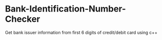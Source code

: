 # Bank-Identification-Number-Checker
Get bank issuer information from first 6 digits of credit/debit card using c++
